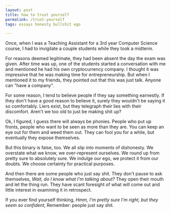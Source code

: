 ```yaml
---
layout: post
title: how to trust yourself
permalink: /trust-yourself
tags: essays honesty bullshit ego

---
```


Once, when I was a Teaching Assistant for a 3rd year Computer Science course, I had to invigilate a couple students while they took a midterm.
<!--more-->
For reasons deemed legitimate, they had been absent the day the exam was given.
After time was up, one of the students started a conversation with me and mentioned he had his own cryptocurrency company.
I thought it was impressive that he was making time for entrepreneurship.
But when I mentioned it to my friends, they pointed out that this was just talk.
Anyone can "have a company".

For some reason, I tend to believe people if they say something earnestly.
If they don't have a good reason to believe it, surely they wouldn't be saying it so comfortably.
Liers exist, but they telegraph their lies with their discomfort.
Aren't we too old to just be making shit up?

Ok, I figured, I guess there will always be phonies.
People who put up fronts, people who want to be seen as more than they are.
You can keep an eye out for them and weed them out.
They can fool you for a while, but eventually they expose themselves.

But this binary is false, too.
We all slip into moments of dishonesty.
We overstate what we know, we over-represent ourselves.
We round up from pretty sure to absolutely sure.
We indulge our ego, we protect it from our doubts.
We choose certainty for practical purposes.

And then there are some people who just say shit.
They don't pause to ask themselves, _Wait, do I know what I'm talking about?_
They open their mouth and let the thing run.
They have scant foresight of what will come out and little interest in examining it in retrospect.

If you ever find yourself thinking, _Hmm, I'm pretty sure I'm right, but they seem so confident,_
Remember: people just say shit.